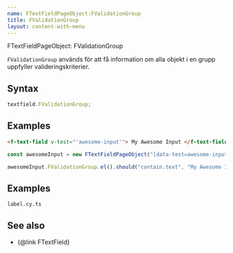 ```yaml
---
name: FTextFieldPageObject:FValidationGroup
title: FValidationGroup
layout: content-with-menu
---
```


FTextFieldPageObject: FValidationGroup

`FValidationGroup` används för att få information om alla objekt i en grupp uppfyller valideringskriterier.

## Syntax

```ts
textfield.FValidationGroup;
```

## Examples

```html static
<f-text-field v-test="'awesome-input'"> My Awesome Input </f-text-field>
```

```ts
const awesomeInput = new FTextFieldPageObject("[data-test=awesome-input]");

awesomeInput.FValidationGroup.el().should("contain.text", "My Awesome Input");
```

## Examples

```import
label.cy.ts
```

## See also

-   {@link FTextField}
